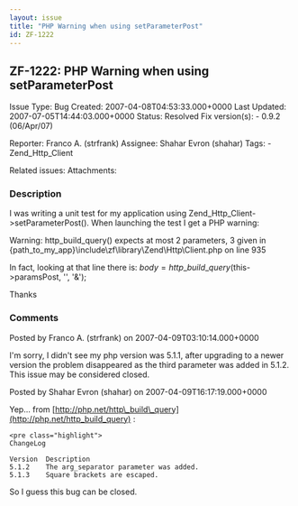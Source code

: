 ```yaml
---
layout: issue
title: "PHP Warning when using setParameterPost"
id: ZF-1222
---
```


ZF-1222: PHP Warning when using setParameterPost
------------------------------------------------

 Issue Type: Bug Created: 2007-04-08T04:53:33.000+0000 Last Updated: 2007-07-05T14:44:03.000+0000 Status: Resolved Fix version(s): - 0.9.2 (06/Apr/07)
 
 Reporter:  Franco A. (strfrank)  Assignee:  Shahar Evron (shahar)  Tags: - Zend\_Http\_Client
 
 Related issues: 
 Attachments: 
### Description

I was writing a unit test for my application using Zend\_Http\_Client->setParameterPost(). When launching the test I get a PHP warning:

Warning: http\_build\_query() expects at most 2 parameters, 3 given in {path\_to\_my\_app}\\include\\zf\\library\\Zend\\Http\\Client.php on line 935

In fact, looking at that line there is: $body = http\_build\_query($this->paramsPost, '', '&');

Thanks

 

 

### Comments

Posted by Franco A. (strfrank) on 2007-04-09T03:10:14.000+0000

I'm sorry, I didn't see my php version was 5.1.1, after upgrading to a newer version the problem disappeared as the third parameter was added in 5.1.2. This issue may be considered closed.

 

 

Posted by Shahar Evron (shahar) on 2007-04-09T16:17:19.000+0000

Yep... from [http://php.net/http\_build\_query](http://php.net/http_build_query) :

 
    <pre class="highlight">
    ChangeLog
    
    Version  Description
    5.1.2    The arg_separator parameter was added.
    5.1.3    Square brackets are escaped. 


So I guess this bug can be closed.

 

 